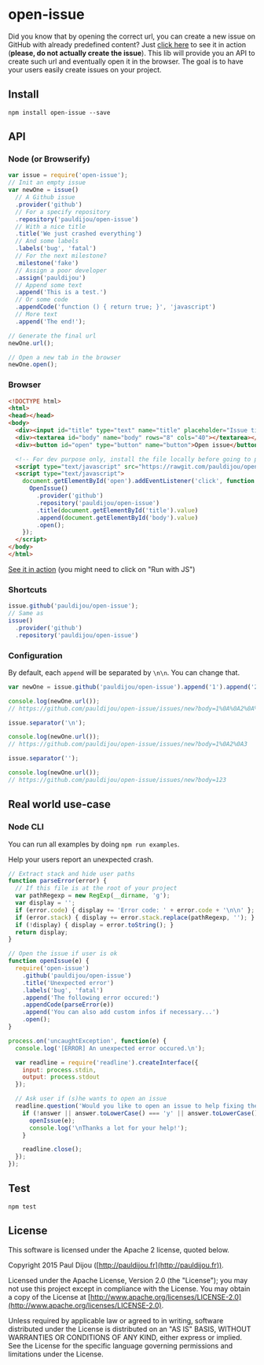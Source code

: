 # open-issue

Did you know that by opening the correct url, you can create a new issue on GitHub with already predefined content? Just [click here](https://github.com/pauldijou/open-issue/issues/new?title=Test&labels%5B%5D=bug&labels%5B%5D=duplicate&assignee=pauldijou&milestone=fake&body=**Please%2C%20do%20not%20actually%20create%20the%20issue!!**%20This%20is%20just%20a%20test.%0A%0A%60%60%60javascript%0Avar%20a%20%3D%201%20%2B%202%3B%0A%60%60%60%0A%0A%23%23%20Subtitle%0A%0AHope%20you%20like%20it.%20Cheers.) to see it in action (**please, do not actually create the issue**). This lib will provide you an API to create such url and eventually open it in the browser. The goal is to have your users easily create issues on your project.

## Install

```
npm install open-issue --save
```

## API

### Node (or Browserify)

```javascript
var issue = require('open-issue');
// Init an empty issue
var newOne = issue()
  // A Github issue
  .provider('github')
  // For a specify repository
  .repository('pauldijou/open-issue')
  // With a nice title
  .title('We just crashed everything')
  // And some labels
  .labels('bug', 'fatal')
  // For the next milestone?
  .milestone('fake')
  // Assign a poor developer
  .assign('pauldijou')
  // Append some text
  .append('This is a test.')
  // Or some code
  .appendCode('function () { return true; }', 'javascript')
  // More text
  .append('The end!');

// Generate the final url
newOne.url();

// Open a new tab in the browser
newOne.open();
```

### Browser

```html
<!DOCTYPE html>
<html>
<head></head>
<body>
  <div><input id="title" type="text" name="title" placeholder="Issue title"></div>
  <div><textarea id="body" name="body" rows="8" cols="40"></textarea></div>
  <div><button id="open" type="button" name="button">Open issue</button></div>

  <!-- For dev purpose only, install the file locally before going to production -->
  <script type="text/javascript" src="https://rawgit.com/pauldijou/open-issue/master/index.js"></script>
  <script type="text/javascript">
    document.getElementById('open').addEventListener('click', function () {
      OpenIssue()
        .provider('github')
        .repository('pauldijou/open-issue')
        .title(document.getElementById('title').value)
        .append(document.getElementById('body').value)
        .open();
    });
  </script>
</body>
</html>
```

[See it in action](https://jsbin.com/gebucoxere/edit?html,output) (you might need to click on "Run with JS")

### Shortcuts

```javascript
issue.github('pauldijou/open-issue');
// Same as
issue()
  .provider('github')
  .repository('pauldijou/open-issue')
```

### Configuration

By default, each `append` will be separated by `\n\n`. You can change that.

```javascript
var newOne = issue.github('pauldijou/open-issue').append('1').append('2').append('3');

console.log(newOne.url());
// https://github.com/pauldijou/open-issue/issues/new?body=1%0A%0A2%0A%0A3

issue.separator('\n');

console.log(newOne.url());
// https://github.com/pauldijou/open-issue/issues/new?body=1%0A2%0A3

issue.separator('');

console.log(newOne.url());
// https://github.com/pauldijou/open-issue/issues/new?body=123
```

## Real world use-case

### Node CLI

You can run all examples by doing `npm run examples`.

Help your users report an unexpected crash.

```javascript
// Extract stack and hide user paths
function parseError(error) {
  // If this file is at the root of your project
  var pathRegexp = new RegExp(__dirname, 'g');
  var display = '';
  if (error.code) { display += 'Error code: ' + error.code + '\n\n' };
  if (error.stack) { display += error.stack.replace(pathRegexp, ''); }
  if (!display) { display = error.toString(); }
  return display;
}

// Open the issue if user is ok
function openIssue(e) {
  require('open-issue')
    .github('pauldijou/open-issue')
    .title('Unexpected error')
    .labels('bug', 'fatal')
    .append('The following error occured:')
    .appendCode(parseError(e))
    .append('You can also add custom infos if necessary...')
    .open();
}

process.on('uncaughtException', function(e) {
  console.log('[ERROR] An unexpected error occured.\n');

  var readline = require('readline').createInterface({
    input: process.stdin,
    output: process.stdout
  });

  // Ask user if (s)he wants to open an issue
  readline.question('Would you like to open an issue to help fixing the problem? Y/n\n(this will open a new tab in your browser)\n', function(answer) {
    if (!answer || answer.toLowerCase() === 'y' || answer.toLowerCase() === 'yes') {
      openIssue(e);
      console.log('\nThanks a lot for your help!');
    }

    readline.close();
  });
});
```

## Test

```
npm test
```

## License

This software is licensed under the Apache 2 license, quoted below.

Copyright 2015 Paul Dijou ([http://pauldijou.fr](http://pauldijou.fr)).

Licensed under the Apache License, Version 2.0 (the "License"); you may not use this project except in compliance with the License. You may obtain a copy of the License at [http://www.apache.org/licenses/LICENSE-2.0](http://www.apache.org/licenses/LICENSE-2.0).

Unless required by applicable law or agreed to in writing, software distributed under the License is distributed on an "AS IS" BASIS, WITHOUT WARRANTIES OR CONDITIONS OF ANY KIND, either express or implied. See the License for the specific language governing permissions and limitations under the License.

